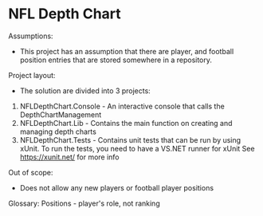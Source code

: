 NFL Depth Chart
===================

Assumptions:
- This project has an assumption that there are player, and football position entries that are stored somewhere in  a repository. 

Project layout:
- The solution are divided into 3 projects:
1. NFLDepthChart.Console - An interactive console that calls the DepthChartManagement
2. NFLDepthChart.Lib - Contains the main function on creating and managing depth charts
3. NFLDepthChart.Tests - Contains unit tests that can be run by using xUnit. To run the tests, you need to have a VS.NET runner for xUnit
	See https://xunit.net/ for more info


Out of scope:
- Does not allow any new players or football player positions


Glossary:
Positions - player's role, not ranking